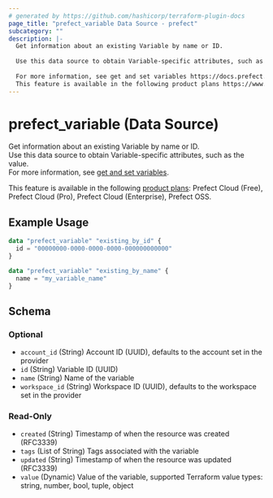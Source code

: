 ```yaml
---
# generated by https://github.com/hashicorp/terraform-plugin-docs
page_title: "prefect_variable Data Source - prefect"
subcategory: ""
description: |-
  Get information about an existing Variable by name or ID.
  
  Use this data source to obtain Variable-specific attributes, such as the value.
  
  For more information, see get and set variables https://docs.prefect.io/v3/develop/variables.
  This feature is available in the following product plans https://www.prefect.io/pricing: Prefect Cloud (Free), Prefect Cloud (Pro), Prefect Cloud (Enterprise), Prefect OSS.
---
```


# prefect_variable (Data Source)

Get information about an existing Variable by name or ID.
<br>
Use this data source to obtain Variable-specific attributes, such as the value.
<br>
For more information, see [get and set variables](https://docs.prefect.io/v3/develop/variables).


This feature is available in the following [product plans](https://www.prefect.io/pricing): Prefect Cloud (Free), Prefect Cloud (Pro), Prefect Cloud (Enterprise), Prefect OSS.

## Example Usage

```terraform
data "prefect_variable" "existing_by_id" {
  id = "00000000-0000-0000-0000-000000000000"
}

data "prefect_variable" "existing_by_name" {
  name = "my_variable_name"
}
```

<!-- schema generated by tfplugindocs -->
## Schema

### Optional

- `account_id` (String) Account ID (UUID), defaults to the account set in the provider
- `id` (String) Variable ID (UUID)
- `name` (String) Name of the variable
- `workspace_id` (String) Workspace ID (UUID), defaults to the workspace set in the provider

### Read-Only

- `created` (String) Timestamp of when the resource was created (RFC3339)
- `tags` (List of String) Tags associated with the variable
- `updated` (String) Timestamp of when the resource was updated (RFC3339)
- `value` (Dynamic) Value of the variable, supported Terraform value types: string, number, bool, tuple, object
